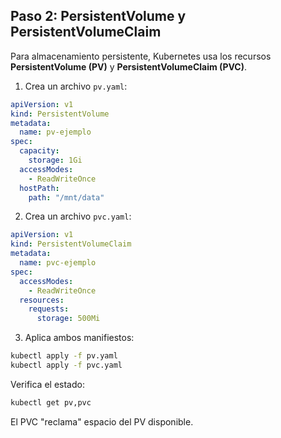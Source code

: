 ﻿## Paso 2: PersistentVolume y PersistentVolumeClaim

Para almacenamiento persistente, Kubernetes usa los recursos **PersistentVolume (PV)** y **PersistentVolumeClaim (PVC)**.

1. Crea un archivo `pv.yaml`:

```yaml
apiVersion: v1
kind: PersistentVolume
metadata:
  name: pv-ejemplo
spec:
  capacity:
    storage: 1Gi
  accessModes:
    - ReadWriteOnce
  hostPath:
    path: "/mnt/data"
```

2. Crea un archivo `pvc.yaml`:

```yaml
apiVersion: v1
kind: PersistentVolumeClaim
metadata:
  name: pvc-ejemplo
spec:
  accessModes:
    - ReadWriteOnce
  resources:
    requests:
      storage: 500Mi
```

3. Aplica ambos manifiestos:

```sh
kubectl apply -f pv.yaml
kubectl apply -f pvc.yaml
```

Verifica el estado:

```sh
kubectl get pv,pvc
```

El PVC "reclama" espacio del PV disponible.